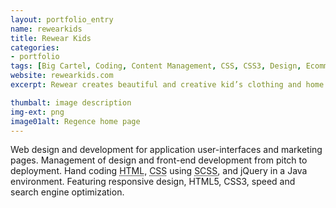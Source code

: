 ```yaml
---
layout: portfolio_entry
name: rewearkids
title: Rewear Kids
categories:
- portfolio
tags: [Big Cartel, Coding, Content Management, CSS, CSS3, Design, Ecommerce, HTML, HTML5, Web Design, Wordpress]
website: rewearkids.com
excerpt: Rewear creates beautiful and creative kid’s clothing and home items from upcycled material.

thumbalt: image description
img-ext: png
image01alt: Regence home page
---
```

<p>Web design and development for application user-interfaces and marketing pages. Management of design and front-end development from pitch to deployment. Hand coding <abbr title="hyper text markup language">HTML</abbr>, <abbr title="cascading style sheets">CSS</abbr> using <abbr title="syntactic cascading style sheets">SCSS</abbr>, and jQuery in a Java environment. Featuring responsive design, HTML5, CSS3, speed and search engine optimization.</p>
